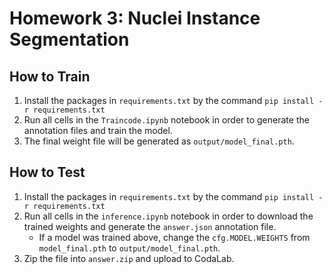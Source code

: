 # Homework 3: Nuclei Instance Segmentation

## How to Train

1. Install the packages in `requirements.txt`  by the command `pip install -r requirements.txt`
4. Run all cells in the `Traincode.ipynb` notebook in order to generate the annotation files and train the model.
5. The final weight file will be generated as `output/model_final.pth`.

## How to Test

1. Install the packages in `requirements.txt`  by the command `pip install -r requirements.txt`
2. Run all cells in the `inference.ipynb` notebook in order to download the trained weights and generate the `answer.json` annotation file.
   * If a model was trained above, change the `cfg.MODEL.WEIGHTS` from `model_final.pth` to `output/model_final.pth`.
6. Zip the file into `answer.zip` and upload to CodaLab.
